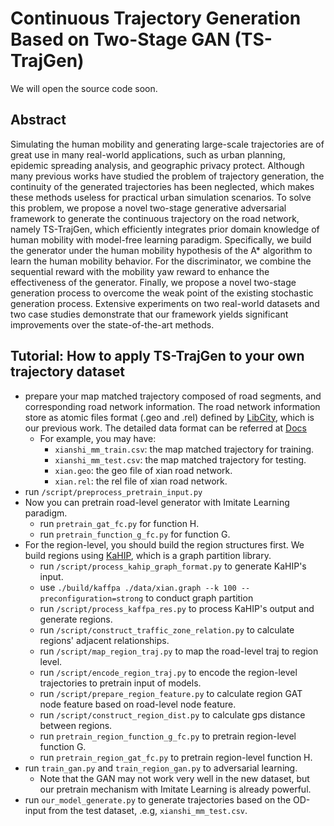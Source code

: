 # Continuous Trajectory Generation Based on Two-Stage GAN (TS-TrajGen)

We will open the source code soon.

## Abstract

Simulating the human mobility and generating large-scale trajectories are of great use in many real-world applications, such as urban planning, epidemic spreading analysis, and geographic privacy protect. Although many previous works have studied the problem of trajectory generation, the continuity of the generated trajectories has been neglected, which makes these methods useless for practical urban simulation scenarios. To solve this problem, we propose a novel two-stage generative adversarial framework to generate the continuous trajectory on the road network, namely TS-TrajGen, which efficiently integrates prior domain knowledge of human mobility with model-free learning paradigm. Specifically, we build the generator under the human mobility hypothesis of the A* algorithm to learn the human mobility behavior. For the discriminator, we combine the sequential reward with the mobility yaw reward to enhance the effectiveness of the generator. Finally, we propose a novel two-stage generation process to overcome the weak point of the existing stochastic generation process. Extensive experiments on two real-world datasets and two case studies demonstrate that our framework yields significant improvements over the state-of-the-art methods.

## Tutorial: How to apply TS-TrajGen to your own trajectory dataset

* prepare your map matched trajectory composed of road segments, and corresponding road network information. The road network information store as atomic files format (.geo and .rel) defined by [LibCity](https://github.com/LibCity/Bigscity-LibCity), which is our previous work. The detailed data format can be referred at [Docs](https://bigscity-libcity-docs.readthedocs.io/en/latest/user_guide/data/atomic_files.html) 
  * For example, you may have:
    * `xianshi_mm_train.csv`: the map matched trajectory for training.
    * `xianshi_mm_test.csv`: the map matched trajectory for testing.
    * `xian.geo`: the geo file of xian road network.
    * `xian.rel`: the rel file of xian road network.
* run `/script/preprocess_pretrain_input.py`
* Now you can pretrain road-level generator with Imitate Learning paradigm.
  * run `pretrain_gat_fc.py` for function H.
  * run `pretrain_function_g_fc.py` for function G.
* For the region-level, you should build the region structures first. We build regions using [KaHIP](https://github.com/KaHIP/KaHIP), which is a graph partition library.
  * run `/script/process_kahip_graph_format.py` to generate KaHIP's input.
  * use `./build/kaffpa ./data/xian.graph --k 100 --preconfiguration=strong` to conduct graph partition
  * run `/script/process_kaffpa_res.py` to process KaHIP's output and generate regions.
  * run `/script/construct_traffic_zone_relation.py` to calculate regions' adjacent relationships.
  * run `/script/map_region_traj.py` to map the road-level traj to region level.
  * run `/script/encode_region_traj.py` to encode the region-level trajectories to pretrain input of models.
  * run `/script/prepare_region_feature.py` to calculate region GAT node feature based on road-level node feature.
  * run `/script/construct_region_dist.py` to calculate gps distance between regions.
  * run `pretrain_region_function_g_fc.py` to pretrain region-level function G.
  * run `pretrain_region_gat_fc.py` to pretrain region-level function H.
* run `train_gan.py` and `train_region_gan.py` to adversarial learning.
  * Note that the GAN may not work very well in the new dataset, but our pretrain mechanism with Imitate Learning is already powerful.
* run `our_model_generate.py` to generate trajectories based on the OD-input from the test dataset, .e.g, `xianshi_mm_test.csv`.